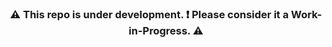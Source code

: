 <h3 align=center>⚠ This repo is under development. ❗ Please consider it a Work-in-Progress. ⚠
</h3>
